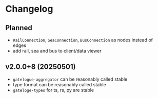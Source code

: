 # Changelog

## Planned
* `RailConnection`, `SeaConnection`, `BusConnection` as nodes instead of edges
* add rail, sea and bus to client/data viewer

## v2.0.0+8 (20250501)
* `gatelogue-aggregator` can be reasonably called stable
* type format can be reasonably called stable
* `gateloge-types` for ts, rs, py are stable